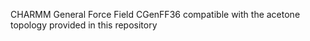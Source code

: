 
CHARMM General Force Field CGenFF36 compatible with the acetone topology provided in this repository
